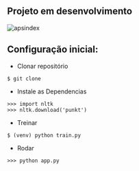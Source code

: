 ## Projeto em desenvolvimento
![apsindex](https://github.com/user-attachments/assets/ef53a5d3-5d48-4468-a1a8-57ab92e0956a)

## Configuração inicial:
- Clonar repositório 

```
$ git clone 
```

- Instale as Dependencias
```
>>> import nltk
>>> nltk.download('punkt')
```

- Treinar
```
$ (venv) python train.py
```

- Rodar 
```
>>> python app.py
```
